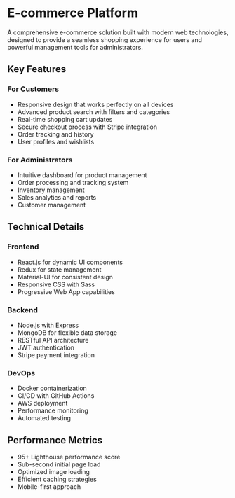 # E-commerce Platform

A comprehensive e-commerce solution built with modern web technologies, designed to provide a seamless shopping experience for users and powerful management tools for administrators.

## Key Features

### For Customers
- Responsive design that works perfectly on all devices
- Advanced product search with filters and categories
- Real-time shopping cart updates
- Secure checkout process with Stripe integration
- Order tracking and history
- User profiles and wishlists

### For Administrators
- Intuitive dashboard for product management
- Order processing and tracking system
- Inventory management
- Sales analytics and reports
- Customer management

## Technical Details

### Frontend
- React.js for dynamic UI components
- Redux for state management
- Material-UI for consistent design
- Responsive CSS with Sass
- Progressive Web App capabilities

### Backend
- Node.js with Express
- MongoDB for flexible data storage
- RESTful API architecture
- JWT authentication
- Stripe payment integration

### DevOps
- Docker containerization
- CI/CD with GitHub Actions
- AWS deployment
- Performance monitoring
- Automated testing

## Performance Metrics
- 95+ Lighthouse performance score
- Sub-second initial page load
- Optimized image loading
- Efficient caching strategies
- Mobile-first approach